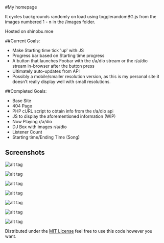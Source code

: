 #My homepage

It cycles backgrounds randomly on load using togglerandomBG.js from the images numbered 1 - n in the /images folder.

Hosted on shinobu.moe

##Current Goals:
<ul>
    <li>Make Starting time tick 'up' with JS</li>
    <li>Progress bar based on Starting time progress</li>
    <li>A button that launches Foobar with the r/a/dio stream or the r/a/dio stream in-browser after the button press</li>
    <li>Ultimately auto-updates from API</li>
    <li>Possibly a mobile/smaller resolution version, as this is my personal site it doesn't really display well with small resolutions.</li>
</ul>

##Completed Goals:
<ul>
    <li>Base Site</li>
    <li>404 Page</li>
    <li>PHP cURL script to obtain info from the r/a/dio api</li>
    <li>JS to display the aforementioned information (WIP)</li>
    <li>Now Playing r/a/dio</li>
    <li>DJ Box with images r/a/dio</li>
    <li>Listener Count</li>
    <li>Starting time/Ending Time (Song)</li>
</ul>


## Screenshots

![alt tag](http://puu.sh/aNE83/f2b97ab2ba.jpg)

![alt tag](http://puu.sh/aNE0s/5564224226.jpg)

![alt tag](http://puu.sh/aNE6T/1597ed61c6.jpg)

![alt tag](http://puu.sh/aNE5H/e6f6f21454.jpg)

![alt tag](http://puu.sh/aNE3k/fe6cfc441c.jpg)

![alt tag](http://puu.sh/aNE4z/8f2e52acf9.jpg)

![alt tag](http://puu.sh/aNE23/c4172bafa3.jpg)


Distributed under the [MIT License](http://opensource.org/licenses/MIT) feel free to use this code however you want.
